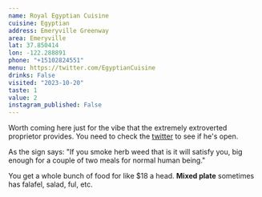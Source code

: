 ```yaml
---
name: Royal Egyptian Cuisine
cuisine: Egyptian
address: Emeryville Greenway
area: Emeryville
lat: 37.850414
lon: -122.288891
phone: "+15102824551"
menu: https://twitter.com/EgyptianCuisine
drinks: False
visited: "2023-10-20"
taste: 1
value: 2
instagram_published: False
---
```


Worth coming here just for the vibe that the extremely extroverted proprietor provides. You need to check the [twitter](https://twitter.com/EgyptianCuisine) to see if he's open.

As the sign says: "If you smoke herb weed that is it will satisfy you, big enough for a couple of two meals for normal human being."

You get a whole bunch of food for like $18 a head. **Mixed plate** sometimes has falafel, salad, ful, etc.
